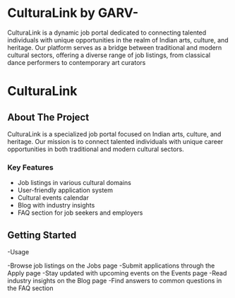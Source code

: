 # CulturaLink by GARV-
CulturaLink is a dynamic job portal dedicated to connecting talented individuals with unique opportunities in the realm of Indian arts, culture, and heritage. Our platform serves as a bridge between traditional and modern cultural sectors, offering a diverse range of job listings, from classical dance performers to contemporary art curators 


# CulturaLink

## About The Project

CulturaLink is a specialized job portal focused on Indian arts, culture, and heritage. Our mission is to connect talented individuals with unique career opportunities in both traditional and modern cultural sectors.

### Key Features

- Job listings in various cultural domains
- User-friendly application system
- Cultural events calendar
- Blog with industry insights
- FAQ section for job seekers and employers

## Getting Started
-Usage

-Browse job listings on the Jobs page
-Submit applications through the Apply page
-Stay updated with upcoming events on the Events page
-Read industry insights on the Blog page
-Find answers to common questions in the FAQ section

